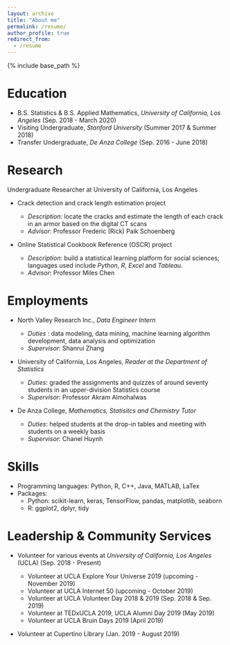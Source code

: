```yaml
---
layout: archive
title: "About me"
permalink: /resume/
author_profile: true
redirect_from:
  - /resume
---
```


{% include base_path %}

Education
======
* B.S. Statistics & B.S. Applied Mathematics, *University of California, Los Angeles* (Sep. 2018 - March 2020)
* Visiting Undergraduate, *Stanford University* (Summer 2017 & Summer 2018)
* Transfer Undergraduate, *De Anza College* (Sep. 2016 - June 2018)

Research
======
Undergraduate Researcher at University of California, Los Angeles

* Crack detection and crack length estimation project
  * *Description*: locate the cracks and estimate the length of each crack in an armor based on the digital CT scans
  * *Advisor*: Professor Frederic (Rick) Paik Schoenberg
  
* Online Statistical Cookbook Reference (OSCR) project 
  * *Description*: build a statistical learning platform for social sciences; languages used include *Python*, *R*, *Excel* and *Tableau*. 
  * *Advisor*: Professor Miles Chen
  
Employments
======
* North Valley Research Inc., *Data Engineer Intern*
  * *Duties* : data modeling, data mining, machine learning algorithm development, data analysis and optimization
  * *Supervisor*: Shanrui Zhang

* University of California, Los Angeles, *Reader at the Department of Statistics*
  * *Duties*: graded the assignments and quizzes of around seventy students in an upper-division Statistics course
  * *Supervisor*: Professor Akram Almohalwas
  
 * De Anza College, *Mathematics, Statisitcs and Chemistry Tutor*
    * *Duties*: helped students at the drop-in tables and meeting with students on a weekly basis
    * *Supervisor*: Chanel Huynh 
  
Skills
======
* Programming languages: Python, R, C++, Java, MATLAB, LaTex
* Packages: 
  * Python: scikit-learn, keras, TensorFlow, pandas, matplotlib, seaborn
  * R: ggplot2, dplyr, tidy
  
Leadership & Community Services
======

* Volunteer for various events at *University of California, Los Angeles* (UCLA) (Sep. 2018 - Present)

  * Volunteer at UCLA Explore Your Universe 2019 (upcoming - November 2019)
  * Volunteer at UCLA Internet 50 (upcoming - October 2019)
  * Volunteer at UCLA Volunteer Day 2018 & 2019 (Sep. 2018 & Sep. 2019)
  * Volunteer at TEDxUCLA 2019, UCLA Alumni Day 2019 (May 2019)
  * Volunteer at UCLA Bruin Days 2019 (April 2019)
  
 * Volunteer at Cupertino Library (Jan. 2019 - August 2019)
 
